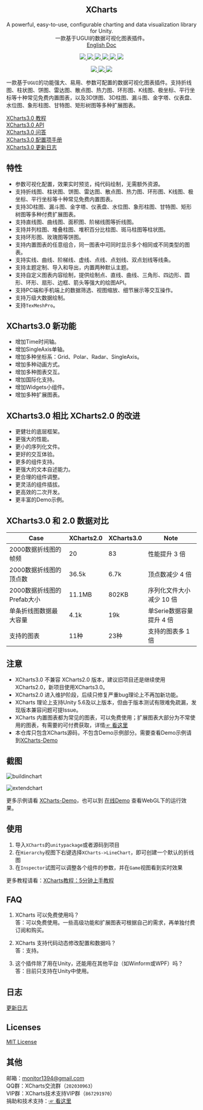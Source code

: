 <p align="center">
  <a href="">
    <img src="" alt="" width="" height="">
  </a>
</p>
<h2 align="center">XCharts</h3>
<p align="center">
  A powerful, easy-to-use, configurable charting and data visualization library for Unity.
  <br>
  一款基于UGUI的数据可视化图表插件。
  <br>
  <a href="README-EN.md">English Doc</a>
</p>
<p align="center">
  <a href="https://github.com/XCharts-Team/XCharts/blob/master/LICENSE">
    <img src="https://img.shields.io/github/license/XCharts-Team/XCharts">
  </a>
  <a href="https://github.com/XCharts-Team/XCharts/releases">
    <img src="https://img.shields.io/github/v/release/XCharts-Team/XCharts?include_prereleases">
  </a>
  <a href="">
    <img src="https://img.shields.io/github/repo-size/monitor1394/unity-ugui-xcharts">
  </a>
  <a href="">
    <img src="https://img.shields.io/github/languages/code-size/monitor1394/unity-ugui-xcharts">
  </a>
  <a href="">
    <img src="https://img.shields.io/badge/Unity-5.6+-green">
  </a>
  <a href="">
    <img src="https://img.shields.io/badge/TextMeshPro-YES-green">
  </a>
</p>
<p align="center">
  <a href="">
    <img src="https://img.shields.io/github/stars/XCharts-Team/XCharts?style=social">
  </a>
  <a href="">
    <img src="https://img.shields.io/github/forks/XCharts-Team/XCharts?style=social">
  </a>
  <a href="">
    <img src="https://img.shields.io/github/issues-closed/XCharts-Team/XCharts?color=green&label=%20%20%20%20issues&logoColor=green&style=social">
  </a>
</p>

一款基于`UGUI`的功能强大、易用、参数可配置的数据可视化图表插件。支持折线图、柱状图、饼图、雷达图、散点图、热力图、环形图、K线图、极坐标、平行坐标等十种常见免费内置图表，以及3D饼图、3D柱图、漏斗图、金字塔、仪表盘、水位图、象形柱图、甘特图、矩形树图等多种扩展图表。

[XCharts3.0 教程](Documentation/XChartsTutorial01-ZH.md)  
[XCharts3.0 API](Documentation/XChartsAPI-ZH.md)  
[XCharts3.0 问答](Documentation/XChartsFAQ-ZH.md)  
[XCharts3.0 配置项手册](Documentation/XChartsConfiguration-ZH.md)  
[XCharts3.0 更新日志](CHANGELOG.md)  

## 特性

- 参数可视化配置，效果实时预览，纯代码绘制，无需额外资源。
- 支持折线图、柱状图、饼图、雷达图、散点图、热力图、环形图、K线图、极坐标、平行坐标等十种常见免费内置图表。
- 支持3D柱图、漏斗图、金字塔、仪表盘、水位图、象形柱图、甘特图、矩形树图等多种付费扩展图表。
- 支持直线图、曲线图、面积图、阶梯线图等折线图。
- 支持并列柱图、堆叠柱图、堆积百分比柱图、斑马柱图等柱状图。
- 支持环形图、玫瑰图等饼图。
- 支持内置图表的任意组合，同一图表中可同时显示多个相同或不同类型的图表。
- 支持实线、曲线、阶梯线、虚线、点线、点划线、双点划线等线条。
- 支持主题定制、导入和导出，内置两种默认主题。
- 支持自定义图表内容绘制，提供绘制点、直线、曲线、三角形、四边形、圆形、环形、扇形、边框、箭头等强大的绘图API。
- 支持PC端和手机端上的数据筛选、视图缩放、细节展示等交互操作。
- 支持万级大数据绘制。
- 支持`TexMeshPro`。

## XCharts3.0 新功能

- 增加Time时间轴。
- 增加SingleAxis单轴。
- 增加多种坐标系：Grid、Polar、Radar、SingleAxis。
- 增加多种动画方式。
- 增加多种图表交互。
- 增加国际化支持。
- 增加Widgets小组件。
- 增加多种扩展图表。

## XCharts3.0 相比 XCharts2.0 的改进

- 更健壮的底层框架。
- 更强大的性能。
- 更小的序列化文件。
- 更好的交互体验。
- 更多的组件支持。
- 更强大的文本自述能力。
- 更合理的组件调整。
- 更灵活的组件插拔。
- 更高效的二次开发。
- 更丰富的Demo示例。

## XCharts3.0 和 2.0 数据对比

| Case | XCharts2.0 | XCharts3.0 | Note |
| -- | -- | -- | -- |
| 2000数据折线图的帧频 | 20 | 83 | 性能提升 3 倍 |
| 2000数据折线图的顶点数 | 36.5k | 6.7k | 顶点数减少 4 倍 |
| 2000数据折线图的Prefab大小 | 11.1MB | 802KB | 序列化文件大小减少 10 倍 |
| 单条折线图数据最大容量 | 4.1k | 19k | 单Serie数据容量提升 4 倍 |
| 支持的图表 | 11种 |23种 | 支持的图表多 1 倍 |

## 注意

- XCharts3.0 不兼容 XCharts2.0 版本，建议旧项目还是继续使用XCharts2.0，新项目使用XCharts3.0。
- XCharts2.0 进入维护阶段，后续只修复严重bug理论上不再加新功能。
- XCharts 理论上支持Unity 5.6及以上版本，但由于版本测试有限难免疏漏，发现版本兼容问题可提Issue。
- XCharts 内置图表都为常见的图表，可以免费使用；扩展图表大部分为不常使用的图表，有需要的可付费获取，详情[☞ 看这里](Documentation/SUPPORT.md)
- 本仓库只包含XCharts源码，不包含Demo示例部分。需要查看Demo示例请到[XCharts-Demo](https://github.com/XCharts-Team/XCharts-Demo)

## 截图

![buildinchart](https://github.com/XCharts-Team/XCharts-Demo/blob/master/buildinchart.png)

![extendchart](https://github.com/XCharts-Team/XCharts-Demo/blob/master/extendchart.png)

更多示例请看 [XCharts-Demo](https://github.com/XCharts-Team/XCharts-Demo)，也可以到 [在线Demo](https://xcharts-team.github.io/demo/) 查看WebGL下的运行效果。

## 使用

1. 导入`XCharts`的`unitypackage`或者源码到项目
2. 在`Hierarchy`视图下右键选择`XCharts->LineChart`，即可创建一个默认的折线图
3. 在`Inspector`试图可以调整各个组件的参数，并在`Game`视图看到实时效果

更多教程请看：[XCharts教程：5分钟上手教程](Documentation/XChartsTutorial01-ZH.md)

## FAQ

1. XCharts 可以免费使用吗？  
   答：可以免费使用。一些高级功能和扩展图表可根据自己的需求，再单独付费订阅和购买。

2. XCharts 支持代码动态修改配置和数据吗？  
   答：支持。

3. 这个插件除了用在Unity，还能用在其他平台（如Winform或WPF）吗？  
   答：目前只支持在Unity中使用。


## 日志

[更新日志](CHANGELOG.md)  

## Licenses

[MIT License](LICENSE.md)

## 其他

邮箱：monitor1394@gmail.com  
QQ群：XCharts交流群（`202030963`）  
VIP群：XCharts技术支持VIP群（`867291970`）  
捐助和技术支持：[☞ 看这里](Documentation/SUPPORT.md)
